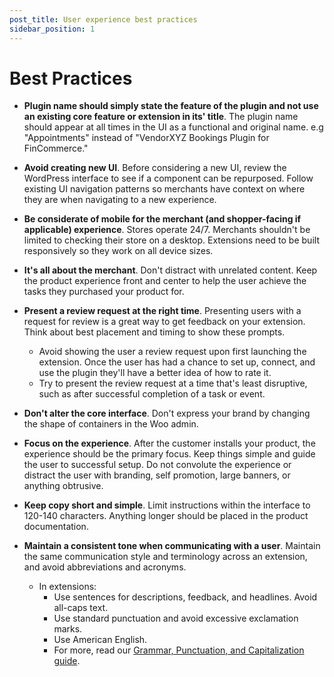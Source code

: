 ```yaml
---
post_title: User experience best practices
sidebar_position: 1
---
```


# Best Practices

- **Plugin name should simply state the feature of the plugin and not use an existing core feature or extension in its' title**. The plugin name should appear at all times in the UI as a functional and original name. e.g "Appointments" instead of "VendorXYZ Bookings Plugin for FinCommerce."

- **Avoid creating new UI**. Before considering a new UI, review the WordPress interface to see if a component can be repurposed. Follow existing UI navigation patterns so merchants have context on where they are when navigating to a new experience.

- **Be considerate of mobile for the merchant (and shopper-facing if applicable) experience**. Stores operate 24/7. Merchants shouldn't be limited to checking their store on a desktop. Extensions need to be built responsively so they work on all device sizes.

- **It's all about the merchant**. Don't distract with unrelated content. Keep the product experience front and center to help the user achieve the tasks they purchased your product for.

- **Present a review request at the right time**. Presenting users with a request for review is a great way to get feedback on your extension. Think about best placement and timing to show these prompts.
    - Avoid showing the user a review request upon first launching the extension. Once the user has had a chance to set up, connect, and use the plugin they'll have a better idea of how to rate it.
    - Try to present the review request at a time that's least disruptive, such as after successful completion of a task or event.

- **Don't alter the core interface**. Don't express your brand by changing the shape of containers in the Woo admin.

- **Focus on the experience**. After the customer installs your product, the experience should be the primary focus. Keep things simple and guide the user to successful setup. Do not convolute the experience or distract the user with branding, self promotion, large banners, or anything obtrusive.

- **Keep copy short and simple**. Limit instructions within the interface to 120-140 characters. Anything longer should be placed in the product documentation.

- **Maintain a consistent tone when communicating with a user**. Maintain the same communication style and terminology across an extension, and avoid abbreviations and acronyms.

    - In extensions:
        - Use sentences for descriptions, feedback, and headlines. Avoid all-caps text.
        - Use standard punctuation and avoid excessive exclamation marks.
        - Use American English.
        - For more, read our [Grammar, Punctuation, and Capitalization guide](https://fincommerce.com/document/grammar-punctuation-style-guide/).

